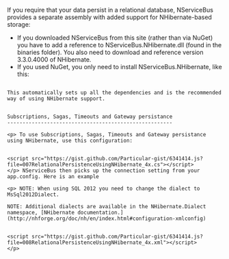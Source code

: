 <!--
title: "Relational Persistence Using NHibernate - NServiceBus 4.x"
tags: ""
summary: "<p>If you require that your data persist in a relational database, NServiceBus provides a separate assembly with added support for NHibernate-based storage:</p>
<ul>
<li>
If you downloaded NServiceBus from this site (rather than via NuGet)
you have to add a reference to NServiceBus.NHibernate.dll (found in
the binaries folder). You also need to download and reference
version 3.3.0.4000 of NHibernate.
</li>
<li>
If you used NuGet, you only need to install NServiceBus.NHibernate,
like this:
</li>
</ul>
"
-->

If you require that your data persist in a relational database, NServiceBus provides a separate assembly with added support for NHibernate-based storage:

-   If you downloaded NServiceBus from this site (rather than via NuGet)
    you have to add a reference to NServiceBus.NHibernate.dll (found in
    the binaries folder). You also need to download and reference
    version 3.3.0.4000 of NHibernate.
-   If you used NuGet, you only need to install NServiceBus.NHibernate,
    like this:


~~~~ {.brush:csharp; style="margin-left: 40px;"} PM> Install-Package NServiceBus.NHibernate

This automatically sets up all the dependencies and is the recommended way of using NHibernate support.


Subscriptions, Sagas, Timeouts and Gateway persistance
------------------------------------------------------

<p> To use Subscriptions, Sagas, Timeouts and Gateway persistance using NHibernate, use this configuration:


<script src="https://gist.github.com/Particular-gist/6341414.js?file=007RelationalPersistenceUsingNHibernate_4x.cs"></script>
</p> NServiceBus then picks up the connection setting from your app.config. Here is an example

<p> NOTE: When using SQL 2012 you need to change the dialect to MsSql2012Dialect.

NOTE: Additional dialects are available in the NHibernate.Dialect namespace, [NHibernate documentation.](http://nhforge.org/doc/nh/en/index.html#configuration-xmlconfig)


<script src="https://gist.github.com/Particular-gist/6341414.js?file=008RelationalPersistenceUsingNHibernate_4x.xml"></script>
</p>


